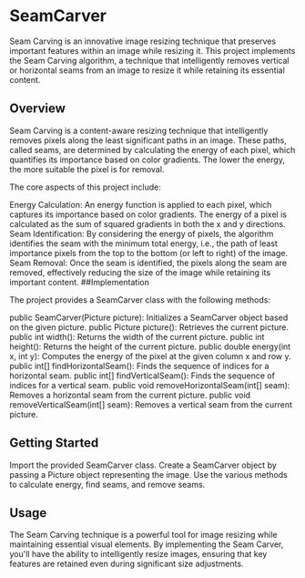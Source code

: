 # SeamCarver

Seam Carving is an innovative image resizing technique that preserves important features within an image while resizing it. This project implements the Seam Carving algorithm, a technique that intelligently removes vertical or horizontal seams from an image to resize it while retaining its essential content.

## Overview

Seam Carving is a content-aware resizing technique that intelligently removes pixels along the least significant paths in an image. These paths, called seams, are determined by calculating the energy of each pixel, which quantifies its importance based on color gradients. The lower the energy, the more suitable the pixel is for removal.

The core aspects of this project include:

Energy Calculation: An energy function is applied to each pixel, which captures its importance based on color gradients. The energy of a pixel is calculated as the sum of squared gradients in both the x and y directions.
Seam Identification: By considering the energy of pixels, the algorithm identifies the seam with the minimum total energy, i.e., the path of least importance pixels from the top to the bottom (or left to right) of the image.
Seam Removal: Once the seam is identified, the pixels along the seam are removed, effectively reducing the size of the image while retaining its important content.
##Implementation

The project provides a SeamCarver class with the following methods:

public SeamCarver(Picture picture): Initializes a SeamCarver object based on the given picture.
public Picture picture(): Retrieves the current picture.
public int width(): Returns the width of the current picture.
public int height(): Returns the height of the current picture.
public double energy(int x, int y): Computes the energy of the pixel at the given column x and row y.
public int[] findHorizontalSeam(): Finds the sequence of indices for a horizontal seam.
public int[] findVerticalSeam(): Finds the sequence of indices for a vertical seam.
public void removeHorizontalSeam(int[] seam): Removes a horizontal seam from the current picture.
public void removeVerticalSeam(int[] seam): Removes a vertical seam from the current picture.
## Getting Started

Import the provided SeamCarver class.
Create a SeamCarver object by passing a Picture object representing the image.
Use the various methods to calculate energy, find seams, and remove seams.
## Usage

The Seam Carving technique is a powerful tool for image resizing while maintaining essential visual elements. By implementing the Seam Carver, you'll have the ability to intelligently resize images, ensuring that key features are retained even during significant size adjustments.

